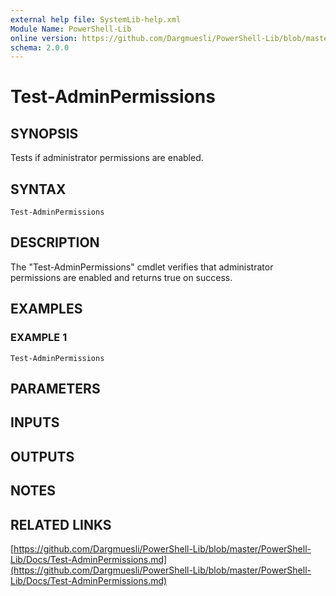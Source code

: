```yaml
---
external help file: SystemLib-help.xml
Module Name: PowerShell-Lib
online version: https://github.com/Dargmuesli/PowerShell-Lib/blob/master/PowerShell-Lib/Docs/Test-AdminPermissions.md
schema: 2.0.0
---
```


# Test-AdminPermissions

## SYNOPSIS
Tests if administrator permissions are enabled.

## SYNTAX

```
Test-AdminPermissions
```

## DESCRIPTION
The "Test-AdminPermissions" cmdlet verifies that administrator permissions are enabled and returns true on success.

## EXAMPLES

### EXAMPLE 1
```
Test-AdminPermissions
```

## PARAMETERS

## INPUTS

## OUTPUTS

## NOTES

## RELATED LINKS

[https://github.com/Dargmuesli/PowerShell-Lib/blob/master/PowerShell-Lib/Docs/Test-AdminPermissions.md](https://github.com/Dargmuesli/PowerShell-Lib/blob/master/PowerShell-Lib/Docs/Test-AdminPermissions.md)

